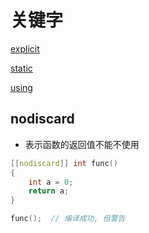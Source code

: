# 关键字

[explicit](c++_Keyword_explicit.md)

[static](c++_Keyword_static.md)

[using](c++_Using.md)

## nodiscard

- 表示函数的返回值不能不使用

```c++
[[nodiscard]] int func()
{
    int a = 0;
    return a;
}

func();  // 编译成功, 但警告
```